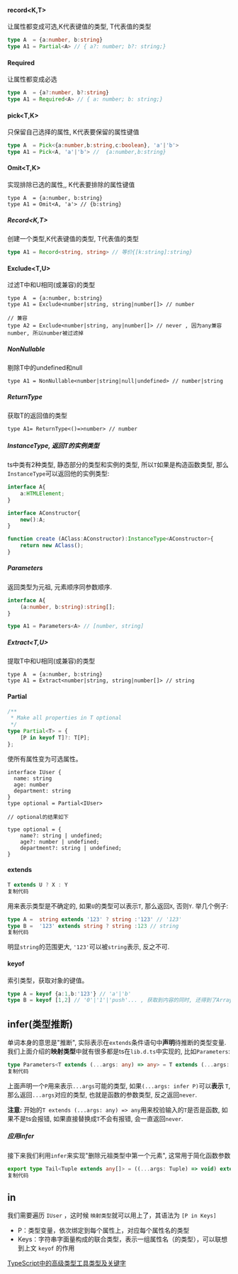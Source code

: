 

#### record<K,T>

让属性都变成可选,K代表键值的类型, T代表值的类型

```typescript
type A  = {a:number, b:string}
type A1 = Partial<A> // { a?: number; b?: string;}
```

#### Required<T>

让属性都变成必选

```typescript
type A  = {a?:number, b?:string}
type A1 = Required<A> // { a: number; b: string;}
```

#### pick<T,K>

只保留自己选择的属性, K代表要保留的属性键值

```typescript
type A  = Pick<{a:number,b:string,c:boolean}, 'a'|'b'>
type A1 = Pick<A, 'a'|'b'> //  {a:number,b:string}
```

#### Omit<T,K>

实现排除已选的属性,, K代表要排除的属性键值

```
type A  = {a:number, b:string}
type A1 = Omit<A, 'a'> // {b:string}
```

##### Record<K,T>

创建一个类型,K代表键值的类型, T代表值的类型

```typescript
type A1 = Record<string, string> // 等价{[k:string]:string}
```

#### Exclude<T,U>

过滤T中和U相同(或兼容)的类型

```
type A  = {a:number, b:string}
type A1 = Exclude<number|string, string|number[]> // number

// 兼容
type A2 = Exclude<number|string, any|number[]> // never , 因为any兼容number, 所以number被过滤掉
```

##### NonNullable

剔除T中的undefined和null

```
type A1 = NonNullable<number|string|null|undefined> // number|string
```

##### ReturnType

获取T的返回值的类型

```
type A1= ReturnType<()=>number> // number
```

##### InstanceType, 返回T的实例类型

ts中类有2种类型, 静态部分的类型和实例的类型, 所以`T`如果是构造函数类型, 那么`InstanceType`可以返回他的实例类型:

```typescript
interface A{
    a:HTMLElement;
}

interface AConstructor{
    new():A;
}

function create (AClass:AConstructor):InstanceType<AConstructor>{
    return new AClass();
}
```

##### Parameters

返回类型为元祖, 元素顺序同参数顺序.

```typescript
interface A{
    (a:number, b:string):string[];
}

type A1 = Parameters<A> // [number, string]
```



##### Extract<T,U>

提取T中和U相同(或兼容)的类型

```
type A  = {a:number, b:string}
type A1 = Extract<number|string, string|number[]> // string
```

#### Partial

```typescript
/**
 * Make all properties in T optional
 */
type Partial<T> = {
    [P in keyof T]?: T[P];
};
```

使所有属性变为可选属性。

```
interface IUser {
  name: string
  age: number
  department: string
}
type optional = Partial<IUser>

// optional的结果如下

type optional = {
    name?: string | undefined;
    age?: number | undefined;
    department?: string | undefined;
}
```

#### extends

```typescript
T extends U ? X : Y
复制代码
```

用来表示类型是不确定的, 如果`U`的类型可以表示`T`, 那么返回`X`, 否则`Y`. 举几个例子:

```typescript
type A =  string extends '123' ? string :'123' // '123'
type B =  '123' extends string ? string :123 // string
复制代码
```

明显`string`的范围更大, `'123'`可以被`string`表示, 反之不可.



#### keyof

 索引类型，获取对象的键值。

```typescript
type A = keyof {a:1,b:'123'} // 'a'|'b'
type B = keyof [1,2] // '0'|'1'|'push'... , 获取到内容的同时, 还得到了Array原型上的方法和属性(实战中暂时没遇到这种需求, 了解即可)

```

## infer(类型推断)

单词本身的意思是"推断", 实际表示在`extends`条件语句中**声明**待推断的类型变量. 我们上面介绍的**映射类型**中就有很多都是ts在`lib.d.ts`中实现的, 比如`Parameters`:

```typescript
type Parameters<T extends (...args: any) => any> = T extends (...args: infer P) => any ? P : never;
复制代码
```

上面声明一个`P`用来表示`...args`可能的类型, 如果`(...args: infer P)`可以**表示** `T`, 那么返回`...args`对应的类型, 也就是函数的参数类型, 反之返回`never`.

**注意:** 开始的`T extends (...args: any) => any`用来校验输入的`T`是否是函数, 如果不是ts会报错, 如果直接替换成`T`不会有报错, 会一直返回`never`.

##### 应用infer

接下来我们利用`infer`来实现"删除元祖类型中第一个元素", 这常用于简化函数参数

```typescript
export type Tail<Tuple extends any[]> = ((...args: Tuple) => void) extends ((a: any, ...args: infer T) => void) ? T : never;
复制代码
```

## in

我们需要遍历 `IUser` ，这时候 `映射类型`就可以用上了，其语法为 `[P in Keys]`

- P：类型变量，依次绑定到每个属性上，对应每个属性名的类型
- Keys：字符串字面量构成的联合类型，表示一组属性名（的类型），可以联想到上文 `keyof` 的作用







[TypeScript中的高级类型工具类型及关键字](https://juejin.cn/post/6900712964299423758#heading-9)